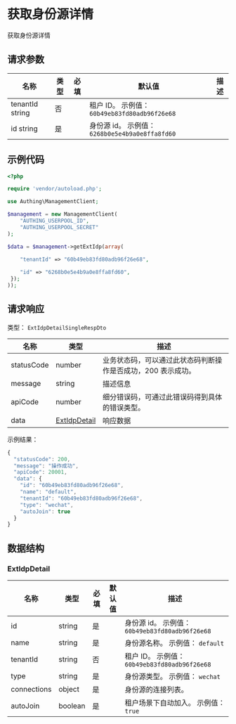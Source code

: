 # 获取身份源详情

<!--
  警告⚠️：
  不要直接修改该文档，
  https://github.com/Authing/authing-docs-factory
  使用该项目进行生成
-->

获取身份源详情

## 请求参数

| 名称 | 类型 | 必填 | 默认值 | 描述 |
| ---- | ---- | ---- | ---- | ---- |
| tenantId  string  | 否 |  | 租户 ID。 示例值： `60b49eb83fd80adb96f26e68` |
| id  string  | 是 |  | 身份源 id。 示例值： `6268b0e5e4b9a0e8ffa8fd60` |


## 示例代码

```php
<?php

require 'vendor/autoload.php';

use Authing\ManagementClient;

$management = new ManagementClient(
    "AUTHING_USERPOOL_ID",
    "AUTHING_USERPOOL_SECRET"
);

$data = $management->getExtIdp(array(
  
    "tenantId" => "60b49eb83fd80adb96f26e68",

    "id" => "6268b0e5e4b9a0e8ffa8fd60",
 });
));
```


## 请求响应

类型： `ExtIdpDetailSingleRespDto`

| 名称 | 类型 | 描述 |
| ---- | ---- | ---- |
| statusCode | number | 业务状态码，可以通过此状态码判断操作是否成功，200 表示成功。 |
| message | string | 描述信息 |
| apiCode | number | 细分错误码，可通过此错误码得到具体的错误类型。 |
| data | <a href="#ExtIdpDetail">ExtIdpDetail</a> | 响应数据 |



示例结果：

```js
{
  "statusCode": 200,
  "message": "操作成功",
  "apiCode": 20001,
  "data": {
    "id": "60b49eb83fd80adb96f26e68",
    "name": "default",
    "tenantId": "60b49eb83fd80adb96f26e68",
    "type": "wechat",
    "autoJoin": true
  }
}
```

## 数据结构


### <a id="ExtIdpDetail"></a> ExtIdpDetail

| 名称 | 类型 | 必填 |默认值| 描述 |
| ---- |  ---- | ---- | --- | ---- |
| id | string | 是 |  | 身份源 id。 示例值： `60b49eb83fd80adb96f26e68`  |
| name | string | 是 |  | 身份源名称。 示例值： `default`  |
| tenantId | string | 否 |  | 租户 ID。 示例值： `60b49eb83fd80adb96f26e68`  |
| type | string | 是 |  | 身份源类型。 示例值： `wechat`  |
| connections | object | 是 |  | 身份源的连接列表。   |
| autoJoin | boolean | 是 |  | 租户场景下自动加入。 示例值： `true`  |


